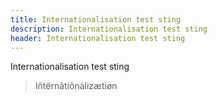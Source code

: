 ```yaml
---
title: Internationalisation test sting
description: Internationalisation test sting
header: Internationalisation test sting
---
```



Internationalisation test sting

> Iñtërnâtiônàlizætiøn

&nbsp;
